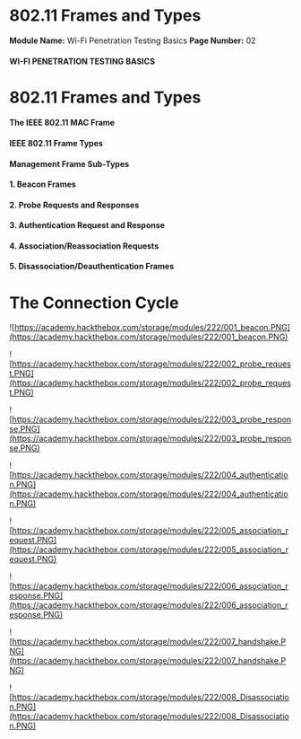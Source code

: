 <!--
 // Platform: Academy
// URL: https://academy.hackthebox.com/module/222/section/2404
// Platform Version: V1
// Module ID: 222
// Module Name: Wi-Fi Penetration Testing Basics
// Module Difficulty: Medium
// Section ID: 2404
// Section Title: 802.11 Frames and Types
// Page Title: Wi-Fi Penetration Testing Basics
// Page Number: 02
-->

# 802.11 Frames and Types

**Module Name:** Wi-Fi Penetration Testing Basics **Page Number:** 02

#### WI-FI PENETRATION TESTING BASICS

# 802.11 Frames and Types

#### The IEEE 802.11 MAC Frame

#### IEEE 802.11 Frame Types

#### Management Frame Sub-Types

#### 1. Beacon Frames

#### 2. Probe Requests and Responses

#### 3. Authentication Request and Response

#### 4. Association/Reassociation Requests

#### 5. Disassociation/Deauthentication Frames

# The Connection Cycle

![https://academy.hackthebox.com/storage/modules/222/001_beacon.PNG](https://academy.hackthebox.com/storage/modules/222/001_beacon.PNG)

![https://academy.hackthebox.com/storage/modules/222/002_probe_request.PNG](https://academy.hackthebox.com/storage/modules/222/002_probe_request.PNG)

![https://academy.hackthebox.com/storage/modules/222/003_probe_response.PNG](https://academy.hackthebox.com/storage/modules/222/003_probe_response.PNG)

![https://academy.hackthebox.com/storage/modules/222/004_authentication.PNG](https://academy.hackthebox.com/storage/modules/222/004_authentication.PNG)

![https://academy.hackthebox.com/storage/modules/222/005_association_request.PNG](https://academy.hackthebox.com/storage/modules/222/005_association_request.PNG)

![https://academy.hackthebox.com/storage/modules/222/006_association_response.PNG](https://academy.hackthebox.com/storage/modules/222/006_association_response.PNG)

![https://academy.hackthebox.com/storage/modules/222/007_handshake.PNG](https://academy.hackthebox.com/storage/modules/222/007_handshake.PNG)

![https://academy.hackthebox.com/storage/modules/222/008_Disassociation.PNG](https://academy.hackthebox.com/storage/modules/222/008_Disassociation.PNG)

####
